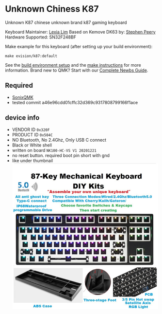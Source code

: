 # Unknown Chiness K87

Unknown K87
chinese unknown brand k87 gaming keyboard

Keyboard Maintainer: [Lexia Lim](https://github.com/wwwhana)
Based on Kemove DK63 by: [Stephen Peery](https://github.com/smp4488)
Hardware Supported: SN32F248BF

Make example for this keyboard (after setting up your build environment):

    make evision/k87:default

See the [build environment setup](https://docs.qmk.fm/#/getting_started_build_tools) and the [make instructions](https://docs.qmk.fm/#/getting_started_make_guide) for more information. Brand new to QMK? Start with our [Complete Newbs Guide](https://docs.qmk.fm/#/newbs).


## Required
 * [SonixQMK](https://github.com/SonixQMK/qmk_firmware)
 * tested commit a46e96cdd01cffc32d369c9317808799166f1ace

## device info
 * VENDOR ID `0x320F`
 * PRODUCT ID `0x504C`
 * NO Bluetooth, No 2.4Ghz, Only USB C connect
 * Black or White shell
 * written on board `NK100-HC-VS V1 20201221`
 * no reset button. required boot pin short with gnd 
 * like under thumbnail
![ex_screenshot](./images/RGB-LED-87-PC-c.jpg_640x640.jpg)
